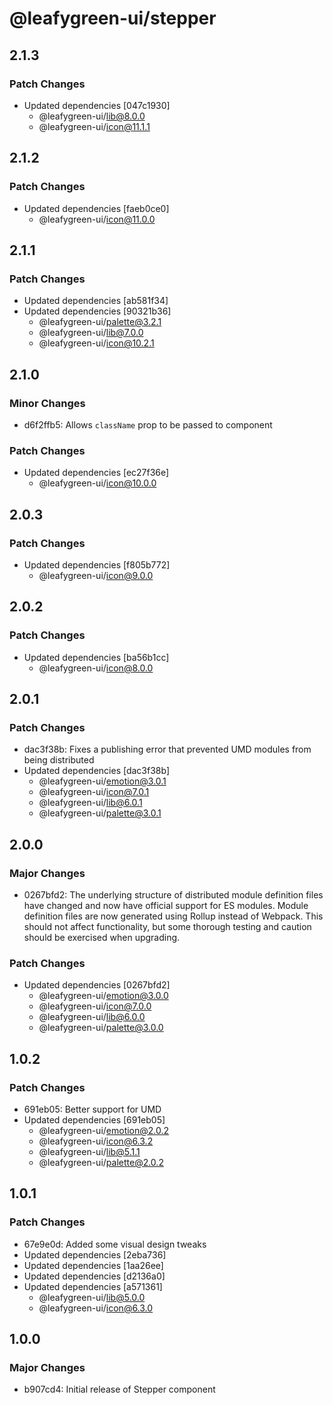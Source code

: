 # @leafygreen-ui/stepper

## 2.1.3

### Patch Changes

- Updated dependencies [047c1930]
  - @leafygreen-ui/lib@8.0.0
  - @leafygreen-ui/icon@11.1.1

## 2.1.2

### Patch Changes

- Updated dependencies [faeb0ce0]
  - @leafygreen-ui/icon@11.0.0

## 2.1.1

### Patch Changes

- Updated dependencies [ab581f34]
- Updated dependencies [90321b36]
  - @leafygreen-ui/palette@3.2.1
  - @leafygreen-ui/lib@7.0.0
  - @leafygreen-ui/icon@10.2.1

## 2.1.0

### Minor Changes

- d6f2ffb5: Allows `className` prop to be passed to component

### Patch Changes

- Updated dependencies [ec27f36e]
  - @leafygreen-ui/icon@10.0.0

## 2.0.3

### Patch Changes

- Updated dependencies [f805b772]
  - @leafygreen-ui/icon@9.0.0

## 2.0.2

### Patch Changes

- Updated dependencies [ba56b1cc]
  - @leafygreen-ui/icon@8.0.0

## 2.0.1

### Patch Changes

- dac3f38b: Fixes a publishing error that prevented UMD modules from being distributed
- Updated dependencies [dac3f38b]
  - @leafygreen-ui/emotion@3.0.1
  - @leafygreen-ui/icon@7.0.1
  - @leafygreen-ui/lib@6.0.1
  - @leafygreen-ui/palette@3.0.1

## 2.0.0

### Major Changes

- 0267bfd2: The underlying structure of distributed module definition files have changed and now have official support for ES modules. Module definition files are now generated using Rollup instead of Webpack. This should not affect functionality, but some thorough testing and caution should be exercised when upgrading.

### Patch Changes

- Updated dependencies [0267bfd2]
  - @leafygreen-ui/emotion@3.0.0
  - @leafygreen-ui/icon@7.0.0
  - @leafygreen-ui/lib@6.0.0
  - @leafygreen-ui/palette@3.0.0

## 1.0.2

### Patch Changes

- 691eb05: Better support for UMD
- Updated dependencies [691eb05]
  - @leafygreen-ui/emotion@2.0.2
  - @leafygreen-ui/icon@6.3.2
  - @leafygreen-ui/lib@5.1.1
  - @leafygreen-ui/palette@2.0.2

## 1.0.1

### Patch Changes

- 67e9e0d: Added some visual design tweaks
- Updated dependencies [2eba736]
- Updated dependencies [1aa26ee]
- Updated dependencies [d2136a0]
- Updated dependencies [a571361]
  - @leafygreen-ui/lib@5.0.0
  - @leafygreen-ui/icon@6.3.0

## 1.0.0

### Major Changes

- b907cd4: Initial release of Stepper component
